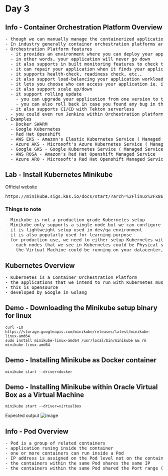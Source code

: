 # Day 3

## Info - Container Orchestration Platform Overview
<pre>
- though we can manually manage the containerized applications, in real world no company directly manages docker or any containerized applications this way
- In industry generally container orchestration platforms are used to manage the containers application workloads
- Orchestration Platform features
  - it provides an environment where you can deploy your application and make it highly availble(HA)
  - in other words, your application will never go down 
  - it also supports in built monitoring features to check the health of your application
  - it can repair your application when it finds your application is not responding, or it crashes etc.,
  - it supports health-check, readiness check, etc.,
  - it also support load-balancing your application workloads
  - it lets you choose who can access your application ie. internal only or external 
  - it also support scale up/down
  - it support rolling update
    - you can upgrade your application from one version to the other without any downtime
    - you can also roll back in case you found any bug in the latest rolled out application version
  - it also supports CI/CD with Tekton serverless
  - you could even run Jenkins within Orchestration platforms
- Examples
  - Docker SWARM
  - Google Kubernetes
  - Red Hat Openshift
  - AWS EKS - Amazon's Elastic Kubernetes Service ( Managed Service by AWS )
  - Azure AKS - Microsoft's Azure Kubernetes Service ( Managed Service by Azure )
  - Google GKS - Google Kubernetes Service ( Managed Service by GCP )
  - AWS ROSA - Amazon's Red Hat Openshift Managed Service 
  - Azure ARO - Microsoft's Red Hat Openshift Managed Service
</pre>

## Lab - Install Kubernetes Minikube

Official website
<pre>
https://minikube.sigs.k8s.io/docs/start/?arch=%2Flinux%2Fx86-64%2Fstable%2Fbinary+download  
</pre>

### Things to note
<pre>
- Minikube is not a production grade Kubernetes setup
- Minikube only supports a single node but we can configure it run multiple nodes 
- it is lightweight setup used in dev/qa environment
- it is also popularly used for learning purpose
- for production use, we need to either setup Kubernetes with multiple master and workers
  - each nodes that we see in Kubernetes could be Physical server or Virtual Machine
  - the Virtual Machine could be running on your datacenter, or public cloud
</pre>  

## Kubernetes Overview
<pre>
- Kubernetes is a Container Orchestration Platform  
- the applications that we intend to run with Kubernetes must be containerized
- this is opensource
- developed by Google in Golang
</pre>

## Demo - Downloading the Minikube setup binary for linux
```
curl -LO https://storage.googleapis.com/minikube/releases/latest/minikube-linux-amd64
sudo install minikube-linux-amd64 /usr/local/bin/minikube && rm minikube-linux-amd64
```

## Demo - Installing Minikube as Docker container
```
minikube start --driver=docker
```


## Demo - Installing Minikube within Oracle Virtual Box as a Virtual Machine
```
minikube start --driver=virtualbox
```
Expected output
![image](https://github.com/tektutor/devops-malaysia-2024/assets/12674043/d807f6fb-9bb5-42aa-aefd-d8574aa814cd)


## Info - Pod Overview
<pre>
- Pod is a group of related containers
- application runing inside the container
- one or more containers can run inside a Pod
- IP address is assigned on the Pod level not on the container level
- the containers within the same Pod shares the same IP
- the containers within the same Pod shared the Port range (0-65535) available on the Pod level
</pre>
